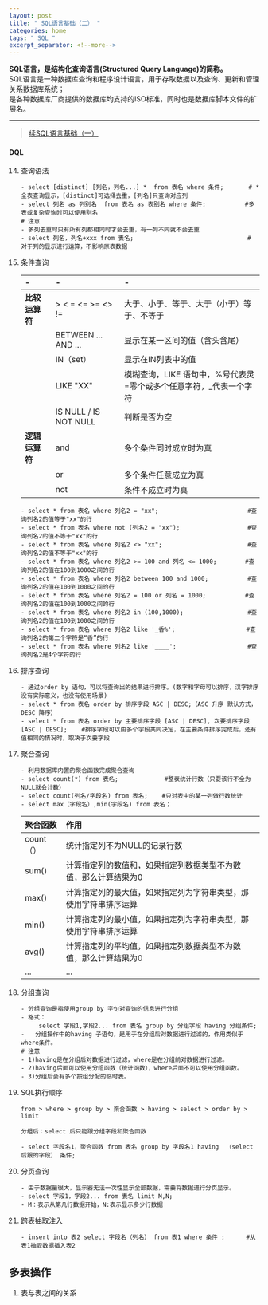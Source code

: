 ```yaml
---
layout: post
title: " SQL语言基础（二） "
categories: home
tags: " SQL "
excerpt_separator: <!--more-->
---
```



<b>SQL语言，是结构化查询语言(Structured Query Language)的简称。</b>  
SQL语言是一种数据库查询和程序设计语言，用于存取数据以及查询、更新和管理关系数据库系统；  
是各种数据库厂商提供的数据库均支持的ISO标准，同时也是数据库脚本文件的扩展名。
<!--more-->

---

> [续SQL语言基础（一）](https://wnleon.github.io/blog/home/2020/10/29/SQL%E8%AF%AD%E8%A8%80%E5%9F%BA%E7%A1%80-%E4%B8%80.html)


#### DQL
14. 查询语法

    ```
    - select [distinct] [列名，列名...] *  from 表名 where 条件;       # * 全表查询显示，[distinct]可选择去重，[列名]只查询对应列
    - select 列名 as 列别名  from 表名 as 表别名 where 条件;           #多表或复杂查询时可以使用别名
    # 注意
    - 多列去重时只有所有列都相同时才会去重，有一列不同就不会去重
    - select 列名，列名+xxx from 表名;                                # 对于列的显示进行运算，不影响原表数据
    ```

15. 条件查询

    | -                | -                     | -                                                              |
    |:-----------------|:----------------------|:---------------------------------------------------------------|
    | <b>比较运算符</b> | > < = <= >= <> !=     | 大于、小于、等于、大于（小于）等于、不等于                        |
    |                  | BETWEEN ... AND ...   | 显示在某一区间的值（含头含尾）                                   |
    |                  | IN（set）              | 显示在IN列表中的值                                              |
    |                  | LIKE "XX"             | 模糊查询，LIKE 语句中，%号代表灵=零个或多个任意字符，_代表一个字符 |
    |                  | IS NULL / IS NOT NULL | 判断是否为空                                                    |
    | <b>逻辑运算符</b> | and                   | 多个条件同时成立时为真                                          |
    |                  | or                    | 多个条件任意成立为真                                             |
    |                  | not                   | 条件不成立时为真                                                |

    ```
    - select * from 表名 where 列名2 = "xx";                         #查询列名2的值等于"xx"的行
    - select * from 表名 where not (列名2 = "xx");                   #查询列名2的值不等于"xx"的行
    - select * from 表名 where 列名2 <> "xx";                        #查询列名2的值不等于"xx"的行
    - select * from 表名 where 列名2 >= 100 and 列名 <= 1000;        #查询列名2的值在100到1000之间的行
    - select * from 表名 where 列名2 between 100 and 1000;           #查询列名2的值在100到1000之间的行
    - select * from 表名 where 列名2 = 100 or 列名 = 1000;           #查询列名2的值在100到1000之间的行
    - select * from 表名 where 列名2 in (100,1000);                  #查询列名2的值在100到1000之间的行
    - select * from 表名 where 列名2 like '_香%';                    #查询列名2的第二个字符是“香”的行  
    - select * from 表名 where 列名2 like '____';                    #查询列名2是4个字符的行
    ```

16. 排序查询

    ```
    - 通过order by 语句，可以将查询出的结果进行排序。(数字和字母可以排序，汉字排序没有实际意义，也没有使用场景)
    - select * from 表名 order by 排序字段 ASC | DESC;（ASC 升序 默认方式，DESC 降序）
    - select * from 表名 order by 主要排序字段 [ASC | DESC], 次要排序字段 [ASC | DESC];    #排序字段可以由多个字段共同决定，在主要条件排序完成后，还有值相同的情况时，取决于次要字段 
    ```

17. 聚合查询

    ```
    - 利用数据库内置的聚合函数完成聚合查询
    - select count(*) from 表名;             #整表统计行数（只要该行不全为NULL就会计数）
    - select count(列名/字段名) from 表名;    #只对表中的某一列做行数统计
    - select max（字段名）,min(字段名) from 表名； 
    ```

    | 聚合函数  | 作用                                                         |
    |:----------|:------------------------------------------------------------|
    | count（） | 统计指定列不为NULL的记录行数                                  |
    | sum()     | 计算指定列的数值和，如果指定列数据类型不为数值，那么计算结果为0  |
    | max()     | 计算指定列的最大值，如果指定列为字符串类型，那使用字符串排序运算 |
    | min()     | 计算指定列的最小值，如果指定列为字符串类型，那使用字符串排序运算 |
    | avg()     | 计算指定列的平均值，如果指定列数据类型不为数值，那么计算结果为0  |
    |  ...      | ...                                                       |

18. 分组查询

    ```
    - 分组查询是指使用group by 字句对查询的信息进行分组
    - 格式：
         select 字段1,字段2... from 表名 group by 分组字段 having 分组条件;
    -   分组操作中的having 子语句，是用于在分组后对数据进行过滤的，作用类似于where条件。
    # 注意
    - 1)having是在分组后对数据进行过滤，where是在分组前对数据进行过滤。
    - 2)having后面可以使用分组函数（统计函数），where后面不可以使用分组函数。
    - 3)分组后会有多个按组分配的临时表。
    ```
19. SQL执行顺序

    `from > where > group by > 聚合函数 > having > select > order by > limit`

    `分组后：select 后只能跟分组字段和聚合函数`

    `- select 字段名1，聚合函数 from 表名 group by 字段名1 having  （select 后跟的字段） 条件;`

20. 分页查询

    ```
    - 由于数据量很大，显示器无法一次性显示全部数据，需要将数据进行分页显示。
    - select 字段1，字段2... from 表名 limit M,N;
    - M：表示从第几行数据开始，N:表示显示多少行数据
    ```

21. 跨表抽取注入

    ```
    - insert into 表2 select 字段名（列名） from 表1 where 条件 ;      #从表1抽取数据插入表2
    ```

## 多表操作
1. 表与表之间的关系










